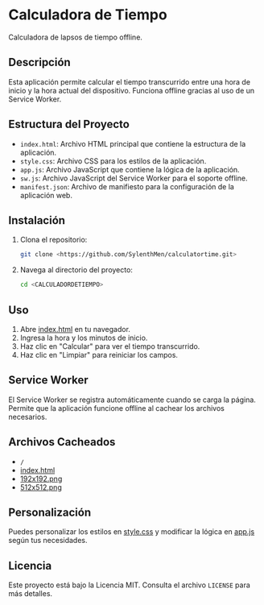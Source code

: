 # Calculadora de Tiempo

Calculadora de lapsos de tiempo offline.

## Descripción

Esta aplicación permite calcular el tiempo transcurrido entre una hora de inicio y la hora actual del dispositivo. Funciona offline gracias al uso de un Service Worker.

## Estructura del Proyecto

- `index.html`: Archivo HTML principal que contiene la estructura de la aplicación.
- `style.css`: Archivo CSS para los estilos de la aplicación.
- `app.js`: Archivo JavaScript que contiene la lógica de la aplicación.
- `sw.js`: Archivo JavaScript del Service Worker para el soporte offline.
- `manifest.json`: Archivo de manifiesto para la configuración de la aplicación web.

## Instalación

1. Clona el repositorio:
    ```sh
    git clone <https://github.com/SylenthMen/calculatortime.git>
    ```
2. Navega al directorio del proyecto:
    ```sh
    cd <CALCULADORDETIEMPO>
    ```

## Uso

1. Abre [index.html](http://_vscodecontentref_/0) en tu navegador.
2. Ingresa la hora y los minutos de inicio.
3. Haz clic en "Calcular" para ver el tiempo transcurrido.
4. Haz clic en "Limpiar" para reiniciar los campos.

## Service Worker

El Service Worker se registra automáticamente cuando se carga la página. Permite que la aplicación funcione offline al cachear los archivos necesarios.

## Archivos Cacheados

- `/`
- [index.html](http://_vscodecontentref_/1)
- [192x192.png](http://_vscodecontentref_/2)
- [512x512.png](http://_vscodecontentref_/3)

## Personalización

Puedes personalizar los estilos en [style.css](http://_vscodecontentref_/4) y modificar la lógica en [app.js](http://_vscodecontentref_/5) según tus necesidades.

## Licencia

Este proyecto está bajo la Licencia MIT. Consulta el archivo `LICENSE` para más detalles.